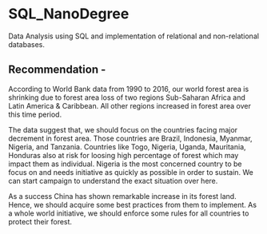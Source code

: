 # SQL_NanoDegree
Data Analysis using SQL and implementation of relational and non-relational databases.


Recommendation - 
-----------------

According to World Bank data from 1990 to 2016, our world forest area is shrinking due to forest area loss of two regions Sub-Saharan Africa and Latin America & Caribbean. All other regions increased in forest area over this time period.
	

The data suggest that, we should focus on the countries facing major decrement in forest area. Those countries are Brazil, Indonesia, Myanmar, Nigeria, and Tanzania. Countries like Togo, Nigeria, Uganda, Mauritania, Honduras also at risk for loosing high percentage of forest which may impact them as individual. Nigeria is the most concerned country to be focus on and needs initiative as quickly as possible in order to sustain. We can start campaign to understand the exact situation over here. 


As a success China has shown remarkable increase in its forest land. Hence, we should acquire some best practices from them to implement. As a whole world initiative, we should enforce some rules for all countries to protect their forest.

